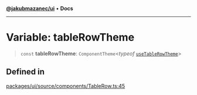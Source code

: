 [**@jakubmazanec/ui**](../README.md) • **Docs**

---

# Variable: tableRowTheme

> `const` **tableRowTheme**: `ComponentTheme`\<_typeof_
> [`useTableRowTheme`](../functions/useTableRowTheme.md)\>

## Defined in

[packages/ui/source/components/TableRow.ts:45](https://github.com/jakubmazanec/tools/blob/05074a1dedd887672f015df129961cd35c75acfe/packages/ui/source/components/TableRow.ts#L45)
